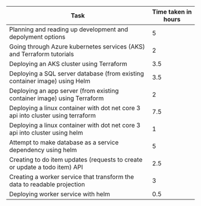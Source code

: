 Task | Time taken in hours
------------ | -------------
Planning and reading up development and depolyment options | 5
Going through Azure kubernetes services (AKS) and Terraform tutorials | 2
Deploying an AKS cluster using Terraform | 3.5
Deploying a SQL server database (from existing container image) using Helm | 3.5
Deploying an app server (from existing container image) using Terraform |2
Deploying a linux container with dot net core 3 api into cluster using terraform | 7.5
Deploying a linux container with dot net core 3 api into cluster using helm | 1
Attempt to make database as a service dependency using helm| 5
Creating to do item updates (requests to create or update a todo item) API | 2.5
Creating a worker service that transform the data to readable projection| 3
Deploying worker service with helm | 0.5

